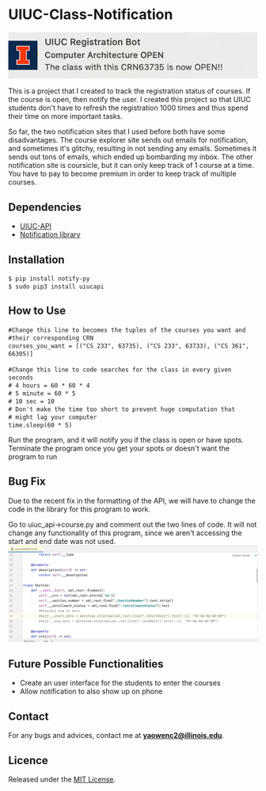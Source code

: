 # UIUC-Class-Notification

![Demo](demo.png)

This is a project that I created to track the registration status of courses. If the course is open, then notify
the user. I created this project so that UIUC students don't have to refresh the registration 1000 times and thus
spend their time on more important tasks.

So far, the two notification sites that I used before both have some disadvantages.
The course explorer site sends out emails for notification, and sometimes it's glitchy, resulting in not sending
any emails. Sometimes it sends out tons of emails, which ended up bombarding my inbox.
The other notification site is coursicle, but it can only keep track of 1 course at a time.
You have to pay to become premium in order to keep track of multiple courses.

## **Dependencies**
* [UIUC-API](https://github.com/rohits2/UIUC-API)
* [Notification library](https://pypi.org/project/notify-py/)

## **Installation**
```console
$ pip install notify-py 
$ sudo pip3 install uiucapi
```

## **How to Use**


```
#Change this line to becomes the tuples of the courses you want and
#their corresponding CRN
courses_you_want = [("CS 233", 63735), ("CS 233", 63733), ("CS 361", 66305)]

#Change this line to code searches for the class in every given seconds
# 4 hours = 60 * 60 * 4
# 5 minute = 60 * 5
# 10 sec = 10
# Don't make the time too short to prevent huge computation that
# might lag your computer
time.sleep(60 * 5)
```
Run the program, and it will notify you if the class is open or have spots. Terminate
the program once you get your spots or doesn't want the program to run

## **Bug Fix**
Due to the recent fix in the formatting of the API, we will have to change the code in the library
for this program to work. 

Go to uiuc_api->course.py and comment out the two lines of code.
It will not change any functionality of this program, since we aren't accessing the start and end date was not used.
![Bug](PossibleBug.png)

## **Future Possible Functionalities**
* Create an user interface for the students to enter the courses
* Allow notification to also show up on phone

## **Contact**
For any bugs and advices, contact me at
**yaowenc2@illinois.edu**.

## **Licence**
Released under the [MIT License](https://github.com/jonschlinkert/update-copyright/blob/master/LICENSE).


